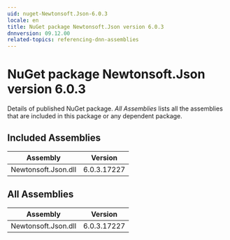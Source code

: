 ```yaml
---
uid: nuget-Newtonsoft.Json-6.0.3
locale: en
title: NuGet package Newtonsoft.Json version 6.0.3
dnnversion: 09.12.00
related-topics: referencing-dnn-assemblies
---
```


# NuGet package Newtonsoft.Json version 6.0.3
Details of published NuGet package.
*All Assemblies* lists all the assemblies that are included in this package or any dependent package.

## Included Assemblies

|Assembly|Version|
|---|---|
|Newtonsoft.Json.dll|6.0.3.17227|

## All Assemblies

|Assembly|Version|
|---|---|
|Newtonsoft.Json.dll|6.0.3.17227|


